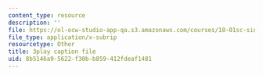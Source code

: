 ```yaml
---
content_type: resource
description: ''
file: https://ol-ocw-studio-app-qa.s3.amazonaws.com/courses/18-01sc-single-variable-calculus-fall-2010/8b5146a95622f30bb859412fdeaf1481_MK_0QHbUnIA.srt
file_type: application/x-subrip
resourcetype: Other
title: 3play caption file
uid: 8b5146a9-5622-f30b-b859-412fdeaf1481
---
```

